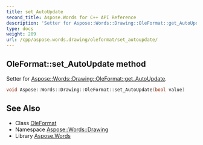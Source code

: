 ```yaml
---
title: set_AutoUpdate
second_title: Aspose.Words for C++ API Reference
description: 'Setter for Aspose::Words::Drawing::OleFormat::get_AutoUpdate.'
type: docs
weight: 209
url: /cpp/aspose.words.drawing/oleformat/set_autoupdate/
---
```

## OleFormat::set_AutoUpdate method


Setter for [Aspose::Words::Drawing::OleFormat::get_AutoUpdate](../get_autoupdate/).

```cpp
void Aspose::Words::Drawing::OleFormat::set_AutoUpdate(bool value)
```

## See Also

* Class [OleFormat](../)
* Namespace [Aspose::Words::Drawing](../../)
* Library [Aspose.Words](../../../)
